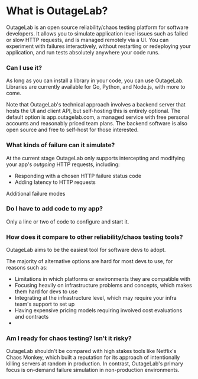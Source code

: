 # What is OutageLab?

OutageLab is an open source reliability/chaos testing platform for software developers. It allows you to simulate application level issues such as failed or slow HTTP requests, and is managed remotely via a UI. You can experiment with failures interactively, without restarting or redeploying your application, and run tests absolutely anywhere your code runs.

### Can I use it?

As long as you can install a library in your code, you can use OutageLab. Libraries are currently available for Go, Python, and Node.js, with more to come.

Note that OutageLab's technical approach involves a backend server that hosts the UI and client API, but self-hosting this is entirely optional. The default option is app.outagelab.com, a managed service with free personal accounts and reasonably priced team plans. The backend software is also open source and free to self-host for those interested.

### What kinds of failure can it simulate?

At the current stage OutageLab only supports intercepting and modifying your app's _outgoing_ HTTP requests, including:

- Responding with a chosen HTTP failure status code
- Adding latency to HTTP requests

Additional failure modes

### Do I have to add code to my app?

Only a line or two of code to configure and start it.

### How does it compare to other reliability/chaos testing tools?

OutageLab aims to be the easiest tool for software devs to adopt.

The majority of alternative options are hard for most devs to use, for reasons such as:

- Limitations in which platforms or environments they are compatible with
- Focusing heavily on infrastructure problems and concepts, which makes them hard for devs to use
- Integrating at the infrastructure level, which may require your infra team's support to set up
- Having expensive pricing models requiring involved cost evaluations and contracts
-

### Am I ready for chaos testing? Isn't it risky?

OutageLab shouldn't be compared with high stakes tools like Netflix's Chaos Monkey, which built a reputation for its approach of intentionally killing servers at random in production. In contrast, OutageLab's primary focus is on-demand failure simulation in non-production environments.
